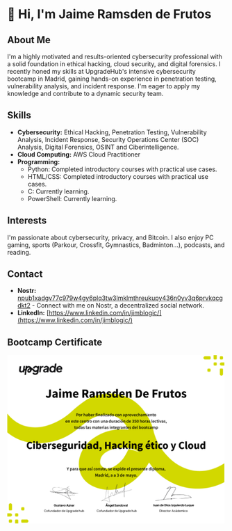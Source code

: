 # 👋 Hi, I'm Jaime Ramsden de Frutos

## About Me

I'm a highly motivated and results-oriented cybersecurity professional with a solid foundation in ethical hacking, cloud security, and digital forensics. I recently honed my skills at UpgradeHub's intensive cybersecurity bootcamp in Madrid, gaining hands-on experience in penetration testing, vulnerability analysis, and incident response. I'm eager to apply my knowledge and contribute to a dynamic security team.

## Skills

* **Cybersecurity:** Ethical Hacking, Penetration Testing, Vulnerability Analysis, Incident Response, Security Operations Center (SOC) Analysis, Digital Forensics, OSINT and Ciberintelligence.
* **Cloud Computing:** AWS Cloud Practitioner
* **Programming:** 
    * Python: Completed introductory courses with practical use cases.
    * HTML/CSS: Completed introductory courses with practical use cases.
    * C: Currently learning.
    * PowerShell: Currently learning.


## Interests

I'm passionate about cybersecurity, privacy, and Bitcoin. I also enjoy PC gaming, sports (Parkour, Crossfit, Gymnastics, Badminton...), podcasts, and reading.

## Contact

* **Nostr:** [npub1xadgv77c979w4gy6plq3tw3lmklmthreukupy436n0yv3q6prvkqcgdkt2](https://iris.to/npub1xadgv77c979w4gy6plq3tw3lmklmthreukupy436n0yv3q6prvkqcgdkt2) - Connect with me on Nostr, a decentralized social network.
* **LinkedIn:** [https://www.linkedin.com/in/jimblogic/](https://www.linkedin.com/in/jimblogic/)

## Bootcamp Certificate
<img src="https://github.com/JimBLogic/JimBLogic/blob/main/Certificates/upgradehubcert.png" alt="MyCert" width="500"/>

<!---
JimBLogic/JimBLogic is a ✨ special ✨ repository because its `README.md` (this file) appears on your GitHub profile.
You can click the Preview link to take a look at your changes.
--->
